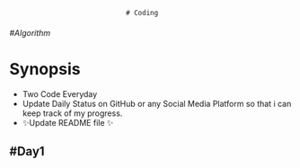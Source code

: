                                  # Coding 
###### #Algorithm


# Synopsis 

- Two Code Everyday
- Update Daily Status on GitHub or any Social Media Platform so that i can keep track of my progress.
- ✨Update README file ✨

## #Day1
